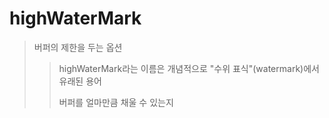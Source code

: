 # highWaterMark

> 버퍼의 제한을 두는 옵션
>
> > highWaterMark라는 이름은 개념적으로 "수위 표식"(watermark)에서 유래된 용어
> >
> > 버퍼를 얼마만큼 채울 수 있는지
